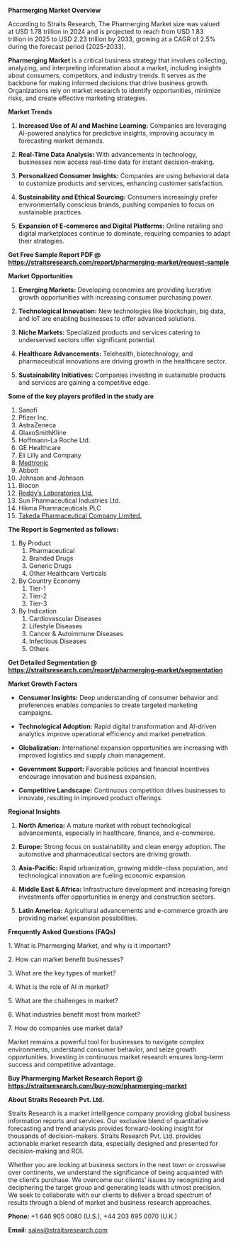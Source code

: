 <p><strong>Pharmerging Market Overview</strong></p>
<p>According to Straits Research, The Pharmerging Market size was valued at USD 1.78 trillion in 2024 and is projected to reach from USD 1.83 trillion in 2025 to USD 2.23 trillion by 2033, growing at a CAGR of 2.5% during the forecast period (2025-2033).</p>
<p><strong>Pharmerging Market</strong> is a critical business strategy that involves collecting, analyzing, and interpreting information about a market, including insights about consumers, competitors, and industry trends. It serves as the backbone for making informed decisions that drive business growth. Organizations rely on market research to identify opportunities, minimize risks, and create effective marketing strategies.</p>
<p><strong>Market Trends</strong></p>
<ol>
<li>
<p><strong>Increased Use of AI and Machine Learning:</strong> Companies are leveraging AI-powered analytics for predictive insights, improving accuracy in forecasting market demands.</p>
</li>
<li>
<p><strong>Real-Time Data Analysis:</strong> With advancements in technology, businesses now access real-time data for instant decision-making.</p>
</li>
<li>
<p><strong>Personalized Consumer Insights:</strong> Companies are using behavioral data to customize products and services, enhancing customer satisfaction.</p>
</li>
<li>
<p><strong>Sustainability and Ethical Sourcing:</strong> Consumers increasingly prefer environmentally conscious brands, pushing companies to focus on sustainable practices.</p>
</li>
<li>
<p><strong>Expansion of E-commerce and Digital Platforms:</strong> Online retailing and digital marketplaces continue to dominate, requiring companies to adapt their strategies.</p>
</li>
</ol>
<p><strong>Get Free Sample Report PDF @ <a href=https://straitsresearch.com/report/pharmerging-market/request-sample>https://straitsresearch.com/report/pharmerging-market/request-sample</a></strong></p>
<p><strong>Market Opportunities</strong></p>
<ol>
<li>
<p><strong>Emerging Markets:</strong> Developing economies are providing lucrative growth opportunities with increasing consumer purchasing power.</p>
</li>
<li>
<p><strong>Technological Innovation:</strong> New technologies like blockchain, big data, and IoT are enabling businesses to offer advanced solutions.</p>
</li>
<li>
<p><strong>Niche Markets:</strong> Specialized products and services catering to underserved sectors offer significant potential.</p>
</li>
<li>
<p><strong>Healthcare Advancements:</strong> Telehealth, biotechnology, and pharmaceutical innovations are driving growth in the healthcare sector.</p>
</li>
<li>
<p><strong>Sustainability Initiatives:</strong> Companies investing in sustainable products and services are gaining a competitive edge.</p>
</li>
</ol>
<div>
<div><strong>Some of the key players profiled in the study are</strong></div>
</div>
<p><ol>
<li>Sanofi</li>
<li>Pfizer Inc.</li>
<li>AstraZeneca</li>
<li>GlaxoSmithKline</li>
<li>Hoffmann-La Roche Ltd.</li>
<li>GE Healthcare</li>
<li>Eli Lilly and Company</li>
<li><a href=""https://www.medtronic.com/in-en/index.html"" target=""_blank"" rel=""noopener"">Medtronic</a></li>
<li>Abbott</li>
<li>Johnson and Johnson</li>
<li>Biocon</li>
<li><a href=""https://www.drreddys.com/"" target=""_blank"" rel=""noopener"">Reddy&rsquo;s Laboratories Ltd.</a></li>
<li>Sun Pharmaceutical Industries Ltd.</li>
<li>Hikma Pharmaceuticals PLC</li>
<li><a href=""https://www.takeda.com/"" target=""_blank"" rel=""noopener"">Takeda Pharmaceutical Company Limited.</a></li>
</ol></p>
<p><strong>The Report is Segmented as follows:</strong></p>
<p><ol>
<li>By Product
<ol>
<li>Pharmaceutical</li>
<li>Branded Drugs</li>
<li>Generic Drugs</li>
<li>Other Healthcare Verticals</li>
</ol>
</li>
<li>By Country Economy
<ol>
<li>Tier-1</li>
<li>Tier-2</li>
<li>Tier-3</li>
</ol>
</li>
<li>By Indication
<ol>
<li>Cardiovascular Diseases</li>
<li>Lifestyle Diseases</li>
<li>Cancer &amp; Autoimmune Diseases</li>
<li>Infectious Diseases</li>
<li>Others</li>
</ol>
</li>
</ol></p>
<p><strong>Get Detailed Segmentation @ <a href=https://straitsresearch.com/report/pharmerging-market/segmentation>https://straitsresearch.com/report/pharmerging-market/segmentation</a></strong></p>
<p><strong>Market Growth Factors</strong></p>
<ul>
<li>
<p><strong>Consumer Insights:</strong> Deep understanding of consumer behavior and preferences enables companies to create targeted marketing campaigns.</p>
</li>
<li>
<p><strong>Technological Adoption:</strong> Rapid digital transformation and AI-driven analytics improve operational efficiency and market penetration.</p>
</li>
<li>
<p><strong>Globalization:</strong> International expansion opportunities are increasing with improved logistics and supply chain management.</p>
</li>
<li>
<p><strong>Government Support:</strong> Favorable policies and financial incentives encourage innovation and business expansion.</p>
</li>
<li>
<p><strong>Competitive Landscape:</strong> Continuous competition drives businesses to innovate, resulting in improved product offerings.</p>
</li>
</ul>
<p><strong>Regional Insights</strong></p>
<ol>
<li>
<p><strong>North America:</strong> A mature market with robust technological advancements, especially in healthcare, finance, and e-commerce.</p>
</li>
<li>
<p><strong>Europe:</strong> Strong focus on sustainability and clean energy adoption. The automotive and pharmaceutical sectors are driving growth.</p>
</li>
<li>
<p><strong>Asia-Pacific:</strong> Rapid urbanization, growing middle-class population, and technological innovation are fueling economic expansion.</p>
</li>
<li>
<p><strong>Middle East &amp; Africa:</strong> Infrastructure development and increasing foreign investments offer opportunities in energy and construction sectors.</p>
</li>
<li>
<p><strong>Latin America:</strong> Agricultural advancements and e-commerce growth are providing market expansion possibilities.</p>
</li>
</ol>
<p><strong>Frequently Asked Questions (FAQs)</strong></p>
<p>1. What is Pharmerging Market, and why is it important?</p>
<p>2. How can market benefit businesses?</p>
<p>3. What are the key types of market?</p>
<p>4. What is the role of AI in market?</p>
<p>5. What are the challenges in market?</p>
<p>6. What industries benefit most from market?</p>
<p>7. How do companies use market data?</p>
<p>Market remains a powerful tool for businesses to navigate complex environments, understand consumer behavior, and seize growth opportunities. Investing in continuous market research ensures long-term success and competitive advantage.</p>
<p><strong>Buy Pharmerging Market Research Report @ <a href=https://straitsresearch.com/buy-now/pharmerging-market>https://straitsresearch.com/buy-now/pharmerging-market</a></strong></p>
<p><strong>About Straits Research Pvt. Ltd.</strong></p>
<p>Straits Research is a market intelligence company providing global business information reports and services. Our exclusive blend of quantitative forecasting and trend analysis provides forward-looking insight for thousands of decision-makers. Straits Research Pvt. Ltd. provides actionable market research data, especially designed and presented for decision-making and ROI.</p>
<p>Whether you are looking at business sectors in the next town or crosswise over continents, we understand the significance of being acquainted with the client&rsquo;s purchase. We overcome our clients&rsquo; issues by recognizing and deciphering the target group and generating leads with utmost precision. We seek to collaborate with our clients to deliver a broad spectrum of results through a blend of market and business research approaches.</p>
<p><strong>Phone:</strong> +1 646 905 0080 (U.S.), +44 203 695 0070 (U.K.)</p>
<p><strong>Email:</strong> <u><a href=mailto:sales@straitsresearch.com>sales@straitsresearch.com</a></u></p>
